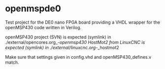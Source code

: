 openmspde0
==========

Test project for the DE0 nano FPGA board providing a VHDL wrapper for the openMSP430 code written in Verilog.

openMSP430 project (SVN) is expected (symlink) in ./external/opencores.org_-_openmsp430
HostMot2 from LinuxCNC is expected (symlink) in ./external/linuxcnc.org_-_hostmot2

Make sure that settings given in config.vhd and openMSP430_defines.v match.
